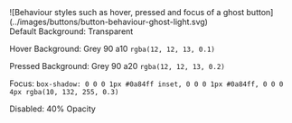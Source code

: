 <div class="grid-2" markdown="1">
![Behaviour styles such as hover, pressed and focus of a ghost button](../images/buttons/button-behaviour-ghost-light.svg)

<div markdown="1">
Default Background: Transparent

Hover Background: Grey 90 a10 `rgba(12, 12, 13, 0.1)`

Pressed Background: Grey 90 a20 `rgba(12, 12, 13, 0.2)`

Focus: `box-shadow: 0 0 0 1px #0a84ff inset, 0 0 0 1px #0a84ff, 0 0 0 4px rgba(10, 132, 255, 0.3)`

Disabled: 40% Opacity
</div>
</div>
